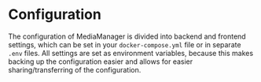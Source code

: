 # Configuration

The configuration of MediaManager is divided into backend and frontend settings, which can be set in your
`docker-compose.yml` file or in separate `.env` files.
All settings are set as environment variables, because this makes backing up the configuration easier and allows for
easier sharing/transferring of the configuration.